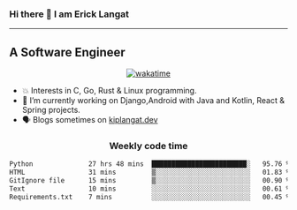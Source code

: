### Hi there 👋 I am Erick Langat
---
## A Software Engineer

<div align="center">
  
[![wakatime](https://wakatime.com/badge/user/55eadf42-c1c5-4930-b153-72952ac5ca5c.svg)](https://wakatime.com/@55eadf42-c1c5-4930-b153-72952ac5ca5c)

</div>

<!--
**elkiplangat/elkiplangat** is a ✨ _special_ ✨ repository because its `README.md` (this file) appears on your GitHub profile.

Here are some ideas to get you started:

- 🔭 I’m currently working on ...
- 🌱 I’m currently learning ...
- 👯 I’m looking to collaborate on ...
- 🤔 I’m looking for help with ...
- 💬 Ask me about ...
- 📫 How to reach me: ...
- 😄 Pronouns: ...
- ⚡ Fun fact: ...
-->
- 💥 Interests in C, Go, Rust & Linux programming. 
- 🔭 I’m currently working on Django,Android with Java and Kotlin, React & Spring projects.
-  🗣️ Blogs sometimes on [kiplangat.dev](https://kiplangat.dev)

<div align="center">
  <h3> Weekly code time </h3>

<!--START_SECTION:waka-->

```txt
Python              27 hrs 48 mins  ████████████████████████░   95.76 %
HTML                31 mins         ▒░░░░░░░░░░░░░░░░░░░░░░░░   01.83 %
GitIgnore file      15 mins         ▒░░░░░░░░░░░░░░░░░░░░░░░░   00.90 %
Text                10 mins         ░░░░░░░░░░░░░░░░░░░░░░░░░   00.61 %
Requirements.txt    7 mins          ░░░░░░░░░░░░░░░░░░░░░░░░░   00.45 %
```

<!--END_SECTION:waka-->

</div>
